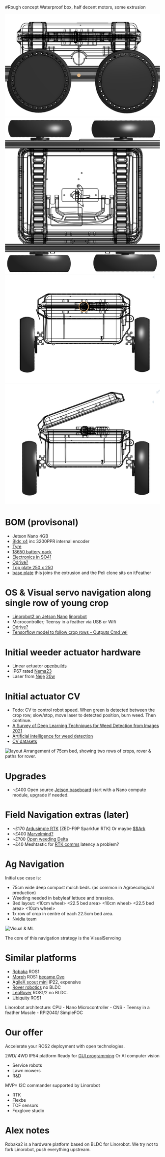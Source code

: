 
#Rough concept
Waterproof box, half decent motors, some extrusion

![](https://raw.githubusercontent.com/samuk/Sawppy_Rover/main/modifications/Ag/photos/side.png)
![](https://raw.githubusercontent.com/samuk/Sawppy_Rover/main/modifications/Ag/photos/top.png)
![](https://raw.githubusercontent.com/samuk/Sawppy_Rover/main/modifications/Ag/photos/front-closed.png)
![](https://raw.githubusercontent.com/samuk/Sawppy_Rover/main/modifications/Ag/photos/Screenshot%20from%202022-05-26%2021-02-00.png)

# BOM (provisonal) 
- Jetson Nano 4GB
- [Bldc x4](https://www.alibaba.com/product-detail/36V-Hub-Motor-RBE-102036-003_60796074134.html) inc 3200PPR internal encoder
- [Tyre]( https://www.aliexpress.com/item/4000182202874.html)
- [18650 battery pack](https://jag35.com/collections/pcb-based-products/products/high-power-18650-battery-module-diy-pcb-kit-75x)
- [Electronics in SO41]( https://www.aliexpress.com/item/33026233999.html )
- [Odrive?](https://github.com/Factor-Robotics/odrive_ros2_control)
- [Top plate 250 x 250 ](https://www.aliexpress.com/item/32881234332.html)
- [base plate](https://www.aliexpress.com/item/4000580853426.html) this joins the extrusion and the Peli clone sits on itFeather

# OS & Visual servo navigation along single row of young crop
- [Linorobot2 on Jetson Nano](https://github.com/linorobot/linorobot2_hardware) [linorobot](https://youtu.be/Hj7m2xwlhWY?t=1627)
- Microcontroller;  Teensy in a feather via USB or Wifi
- [Odrive?](https://github.com/Factor-Robotics/odrive_ros2_control)
- [Tensorflow model to follow crop rows - Outputs Cmd_vel](https://github.com/ANI717/ANI717_Robotics#design-diagram)

# Initial weeder actuator hardware
- Linear actuator [openbuilds](https://www.aliexpress.com/item/32838215862.html)
- IP67 rated [Nema23](https://community.simplefoc.com/t/incremental-encoders/1737/4?u=sam)
- Laser from [Neje](https://neje.shop/products/40w-laser-module-laser-head-for-cnc-laser-cutter-engraver-woodworking-machine) [20w](https://www.xtool.com/products/20w-diode-laser-module?ref=pxfux0gvju&utm_source=youtube&utm_medium=livedemo&utm_campaign=0303_LT_20W)

# Initial actuator CV
- Todo: CV to control robot speed. When green is detected between the crop row; slow/stop, move laser to detected position, burn weed. Then continue.
- [A Survey of Deep Learning Techniques for Weed Detection from Images 2021](https://arxiv.org/abs/2103.01415)
- [Artificial intelligence for weed detection](http://ictactjournals.in/paper/IJIVP_Vol_11_Iss_2_Paper_3_2299_2305.pdf)
- [CV datasets](https://github.com/Agroecology-Lab/Open-Weeding-Delta#datasets)

![layout](https://user-images.githubusercontent.com/400875/155237332-3ecc8d33-3de2-46df-a034-e8a6f25317ae.jpeg)
Arrangement of 75cm bed, showing two rows of crops, rover & paths for rover.


# Upgrades

- ~£400 Open source [Jetson baseboard](https://capablerobot.com/products/nx-baseboard/) start with a Nano compute module, upgrade if needed. 

#  Field Navigation extras (later)
- ~£170 [Ardusimple RTK](https://www.ardusimple.com/rtk-open-source-hardware/) [ZED-F9P Sparkfun RTK] Or maybe [$$Ark](https://arkelectron.com/product/ark-rtk-gps/)
- ~£400 [Marvelmind?](https://marvelmind.com/product/starter-set-super-mp-3d/)
- ~£?00  [Open weeding Delta](https://github.com/Agroecology-Lab/Open-Weeding-Delta)
- ~£40 Meshtastic for [RTK comms](https://meshtastic.discourse.group/) latency a problem?

# Ag Navigation 

Initial use case is:

- 75cm wide deep compost mulch beds. (as common in Agroecological production)
- Weeding needed in babyleaf lettuce and brassica.
- Bed layout: <10cm wheel> <22.5 bed area> <10cm wheel> <22.5 bed area> <10cm wheel>
- 1x row of crop in  centre of each 22.5cm bed area.
- [Nvidia team](https://github.com/anida16/Autonomous-InterRow-Weed-Removing-Robot/tree/Arduino_Codes)

![Visual & ML](https://pbs.twimg.com/media/FIRSEUpXoA8Sf_V?format=jpg&name=900x900)

The core of this navigation strategy is the VisualServoing 


# Similar platforms
- [Robaka](https://www.mechanicalants.com/) ROS1
- [Morph](https://github.com/roaldlemmens/morph#readme) ROS1 [became Ovo](https://ovo-labs.net/)
- [AgileX scout mini](https://global.agilex.ai/products/scout-mini) IP22, expensive
- [Rover robotics](https://roverrobotics.com/) no BLDC
- [LeoRover](https://www.leorover.tech/guides/ros-development) ROS1/2 no BLDC.
- [Ubiquity](https://github.com/UbiquityRobotics) ROS1

Linorobot architecture:
CPU - Nano
Microcontroller - CNS - Teensy in a feather
Muscle - RPI2040/ SimpleFOC

# Our offer 

Accelerate your ROS2 deployment with open technologies.

2WD/ 4WD IP54 platform 
Ready for [GUI programming](https://github.com/FlexBE/flexible_navigation) 
Or AI computer vision

- Service robots
- Lawn mowers
- R&D 

MVP= I2C commander supported by Linorobot
+ RTK
+ Flexbe
+ TOF sensors
+ Foxglove studio

# Alex notes
Robaka2 is a hardware platform based on BLDC for Linorobot. We try not to fork Linorobot, push everything upstream.


